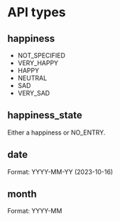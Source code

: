 # API types

## happiness

* NOT_SPECIFIED
* VERY_HAPPY
* HAPPY
* NEUTRAL
* SAD
* VERY_SAD

## happiness_state

Either a happiness or NO_ENTRY.

## date

Format: YYYY-MM-YY (2023-10-16)

## month

Format: YYYY-MM
